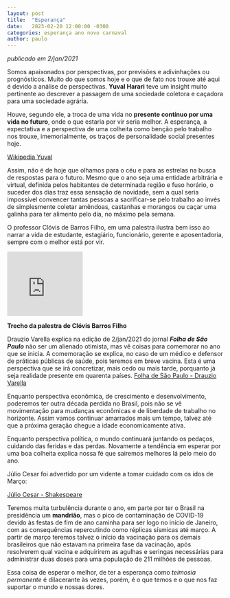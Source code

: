 ```yaml
---
layout: post
title:  "Esperança"
date:   2023-02-20 12:00:00 -0300
categories: esperança ano novo carnaval
author: paulo
---
```

*publicado em 2/jan/2021*

Somos apaixonados por perspectivas, por previsões e adivinhações ou prognósticos. Muito do que somos hoje e o que de fato nos trouxe até aqui é devido a análise de perspectivas.
**Yuval Harari** teve um insight muito pertinente ao descrever a passagem de uma sociedade coletora e caçadora para uma sociedade agrária.

Houve, segundo ele, a troca de uma vida no **presente contínuo por uma vida no futuro**, onde o que estaria por vir seria melhor. A esperança, a expectativa e a perspectiva de uma colheita como benção pelo trabalho nos trouxe, imemorialmente, os traços de personalidade social presentes hoje.


<a href="https://pt.wikipedia.org/wiki/Homo_Deus:_Uma_Breve_Hist%C3%B3ria_do_Amanh%C3%A3">Wikipedia Yuval</a>

Assim, não é de hoje que olhamos para o céu e para as estrelas na busca de respostas para o futuro.
Mesmo que o ano seja uma entidade arbitrária e virtual, definida pelos habitantes de determinada região e fuso horário, o suceder dos dias traz essa sensação de novidade, sem a qual seria impossível convencer tantas pessoas a sacrificar-se pelo trabalho ao invés de simplesmente coletar amêndoas, castanhas e morangos ou caçar uma galinha para ter alimento pelo dia, no máximo pela semana.

O professor Clóvis de Barros Filho, em uma palestra ilustra bem isso ao narrar a vida de estudante, estagiário, funcionário, gerente e aposentadoria, sempre com o melhor está por vir.

<iframe width="35%" src="https://www.youtube.com/embed/ucbISPe5Meg" frameborder="0" allow="accelerometer; autoplay; clipboard-write; encrypted-media; gyroscope; picture-in-picture" allowfullscreen=""></iframe>

**Trecho da palestra de Clóvis Barros Filho**

Drauzio Varella explica na edição de 2/jan/2021 do jornal ***Folha de São Paulo*** não ser um alienado otimista, mas vê coisas para comemorar no ano que se inicia.
A comemoração se explica, no caso de um médico e defensor de práticas públicas de saúde, pois teremos em breve vacina. Esta é uma perspectiva que se irá concretizar, mais cedo ou mais tarde, porquanto já seja realidade presente em quarenta países.
<a href="https://www1.folha.uol.com.br/colunas/drauziovarella/2021/01/nao-sou-otimista-alienado-mas-ha-motivos-para-festejar-a-chegada-de-2021.shtml">Folha de São Paulo - Drauzio Varella</a>

Enquanto perspectiva econômica, de crescimento e desenvolvimento, poderemos ter outra década perdida no Brasil, pois não se vê movimentação para mudanças econômicas e de liberdade de trabalho no horizonte. Assim vamos continuar amarrados mais um tempo, talvez até que a próxima geração chegue a idade economicamente ativa.

Enquanto perspectiva política, o mundo continuará juntando os pedaços, cuidando das feridas e das perdas. Novamente a tendência em esperar por uma boa colheita explica nossa fé que sairemos melhores lá pelo meio do ano.

Júlio Cesar foi advertido por um vidente a tomar cuidado com os idos de Março:

<a href="http://www.ebooksbrasil.org/eLibris/cesar.html">Júlio Cesar - Shakespeare</a>

Teremos muita turbulência durante o ano, em parte por ter o Brasil na presidência um **mandrião**, mas o pico de contaminação de COVID-19 devido às festas de fim de ano caminha para ser logo no início de Janeiro, com as consequências repercutindo como réplicas sísmicas até março. A partir de março teremos talvez o início da vacinação para os demais brasileiros que não estavam na primeira fase da vacinação, após resolverem qual vacina e adquirirem as agulhas e seringas necessárias para administrar duas doses para uma população de 211 milhões de pessoas.

Essa coisa de esperar o melhor, de ter a esperança como *teimosia permanente* é dilacerante às vezes, porém, é o que temos e o que nos faz suportar o mundo e nossas dores.


